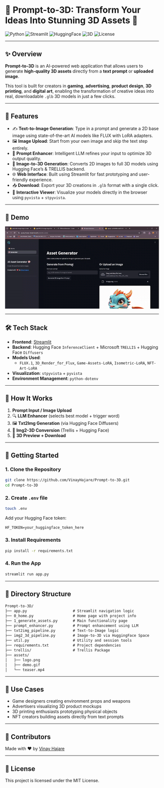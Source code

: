 # 🚀 **Prompt-to-3D: Transform Your Ideas Into Stunning 3D Assets** 🎨

![Python](https://img.shields.io/badge/Python-3.10-blue?style=flat-square)
![Streamlit](https://img.shields.io/badge/Built%20With-Streamlit-red?style=flat-square)
![HuggingFace](https://img.shields.io/badge/HuggingFace-Integrated-yellow?style=flat-square)
![3D](https://img.shields.io/badge/3D-Powered%20By%20AI-purple?style=flat-square)
![License](https://img.shields.io/github/license/VinayHajare/Prompt-to-3D?style=flat-square)

---

## ✨ Overview

**Prompt-to-3D** is an AI-powered web application that allows users to generate **high-quality 3D assets** directly from a **text prompt** or **uploaded image**.

This tool is built for creators in **gaming**, **advertising**, **product design**, **3D printing**, and **digital art**, enabling the transformation of creative ideas into real, downloadable `.glb` 3D models in just a few clicks.

---

## 🧠 Features

- ✍️ **Text-to-Image Generation**: Type in a prompt and generate a 2D base image using state-of-the-art AI models like FLUX with LoRA adapters.
- 🖼️ **Image Upload**: Start from your own image and skip the text step entirely.
- 🔁 **Prompt Enhancer**: Intelligent LLM refines your input to optimize 3D output quality.
- 🧱 **Image-to-3D Generation**: Converts 2D images to full 3D models using Hugging Face’s & TRELLIS backend.
- 🌐 **Web Interface**: Built using Streamlit for fast prototyping and user-friendly experience.
- 📥 **Download**: Export your 3D creations in `.glb` format with a single click.
- 🎥 **Interactive Viewer**: Visualize your models directly in the browser using `pyvista` + `stpyvista`.

---

## 📸 Demo

![Demo](assets/demo.gif)

---

## 🛠️ Tech Stack

- **Frontend**: [Streamlit](https://streamlit.io/)
- **Backend**: Hugging Face `InferenceClient` + Microsoft `TRELLIS` + Hugging Face `Diffusers` 
- **Models Used**:
  - `FLUX.1`, `3D_Render_for_Flux`, `Game-Assets-LoRA`, `Isometric-LoRA`, `NFT-Art-LoRA`
- **Visualization**: `stpyvista` + `pyvista`
- **Environment Management**: `python-dotenv`

---

## 🧪 How It Works

1. **Prompt Input / Image Upload**
2. 🔍 **LLM Enhancer** (selects best model + trigger word)
3. 🖼️ **Txt2Img Generation** (via Hugging Face Diffusers)
4. 📐 **Img2-3D Conversion** (Trellis + Hugging Face)
5. 🧩 **3D Preview + Download**

---

## 🧰 Getting Started

### 1. Clone the Repository
```bash
git clone https://github.com/VinayHajare/Prompt-to-3D.git
cd Prompt-to-3D
```

### 2. Create `.env` file
```bash
touch .env
```
Add your Hugging Face token:
```
HF_TOKEN=your_huggingface_token_here
```

### 3. Install Requirements
```bash
pip install -r requirements.txt
```

### 4. Run the App
```bash
streamlit run app.py
```

---

## 📂 Directory Structure
```
Prompt-to-3D/
├── app.py                     # Streamlit navigation logic
├── 0_home.py                  # Home page with project info
├── 1_generate_assets.py       # Main functionality page
├── prompt_enhancer.py         # Prompt enhancement using LLM
├── txt2img_pipeline.py        # Text-to-Image logic
├── img2_3d_pipeline.py        # Image-to-3D via HuggingFace Space
├── util.py                    # Utility and session tools
├── requirements.txt           # Project dependencies
├── trellis/                   # Trellis Package
├── assets/
│   ├── logo.png
│   ├── demo.gif
│   └── teaser.mp4
```

---

## 🚀 Use Cases

- Game designers creating environment props and weapons
- Advertisers visualizing 3D product mockups
- 3D printing enthusiasts prototyping physical objects
- NFT creators building assets directly from text prompts

---

## 🤝 Contributors

Made with ❤️ by [Vinay Hajare](https://github.com/VinayHajare)

---

## 📄 License

This project is licensed under the MIT License.
```
